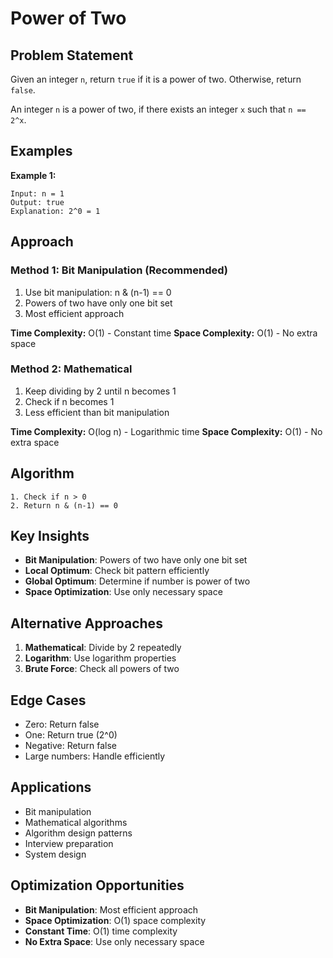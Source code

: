 # Power of Two

## Problem Statement

Given an integer `n`, return `true` if it is a power of two. Otherwise, return `false`.

An integer `n` is a power of two, if there exists an integer `x` such that `n == 2^x`.

## Examples

**Example 1:**
```
Input: n = 1
Output: true
Explanation: 2^0 = 1
```

## Approach

### Method 1: Bit Manipulation (Recommended)
1. Use bit manipulation: n & (n-1) == 0
2. Powers of two have only one bit set
3. Most efficient approach

**Time Complexity:** O(1) - Constant time
**Space Complexity:** O(1) - No extra space

### Method 2: Mathematical
1. Keep dividing by 2 until n becomes 1
2. Check if n becomes 1
3. Less efficient than bit manipulation

**Time Complexity:** O(log n) - Logarithmic time
**Space Complexity:** O(1) - No extra space

## Algorithm

```
1. Check if n > 0
2. Return n & (n-1) == 0
```

## Key Insights

- **Bit Manipulation**: Powers of two have only one bit set
- **Local Optimum**: Check bit pattern efficiently
- **Global Optimum**: Determine if number is power of two
- **Space Optimization**: Use only necessary space

## Alternative Approaches

1. **Mathematical**: Divide by 2 repeatedly
2. **Logarithm**: Use logarithm properties
3. **Brute Force**: Check all powers of two

## Edge Cases

- Zero: Return false
- One: Return true (2^0)
- Negative: Return false
- Large numbers: Handle efficiently

## Applications

- Bit manipulation
- Mathematical algorithms
- Algorithm design patterns
- Interview preparation
- System design

## Optimization Opportunities

- **Bit Manipulation**: Most efficient approach
- **Space Optimization**: O(1) space complexity
- **Constant Time**: O(1) time complexity
- **No Extra Space**: Use only necessary space
